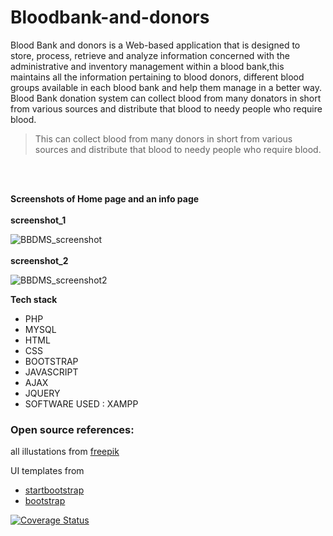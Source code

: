 # Bloodbank-and-donors
Blood Bank and donors is a Web-based application that is designed to store, process, retrieve and analyze information concerned with the administrative and inventory management within a blood bank,this maintains all the information pertaining to blood donors, different blood groups available in each blood bank and help them manage in a better way.
Blood Bank donation system can collect blood from many donators in short from various sources and distribute that blood to needy people who require blood.
> This can collect blood from many donors in short from various sources and distribute that blood to needy people who require blood.
<br>
<br>

**Screenshots of Home page and an info page**
<br>
<br>
**screenshot_1**

![BBDMS_screenshot](https://user-images.githubusercontent.com/51660031/118514488-363b7680-b752-11eb-8aa5-aa3fdb21ea7a.PNG)
<br>
<br>
**screenshot_2**

![BBDMS_screenshot2](https://user-images.githubusercontent.com/51660031/118515492-12c4fb80-b753-11eb-920c-37a33184a3ab.PNG)

**Tech stack** 
 - PHP
 - MYSQL
 - HTML
 - CSS
 - BOOTSTRAP
 - JAVASCRIPT
 - AJAX
 - JQUERY
 - SOFTWARE USED : XAMPP

### Open source references:
 all illustations from [freepik](https://www.freeepik.com)
 
UI templates from
- [startbootstrap](https://www.startbootstrap.com)
- [bootstrap](https://www.bootstrap.com)



[![Coverage Status](https://coveralls.io/repos/github/Retheshgoud/Bloodbank-and-donors/badge.svg?branch=main)](https://coveralls.io/github/Retheshgoud/Bloodbank-and-donors?branch=main)
